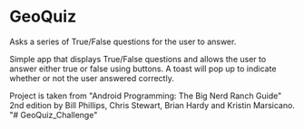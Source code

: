 # GeoQuiz
Asks a series of True/False questions for the user to answer.

Simple app that displays True/False questions and allows the user to answer either true or false using buttons.
A toast will pop up to indicate whether or not the user answered correctly.

Project is taken from "Android Programming: The Big Nerd Ranch Guide" 2nd edition by Bill Phillips, Chris Stewart, 
Brian Hardy and Kristin Marsicano.
"# GeoQuiz_Challenge" 
